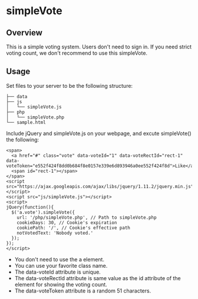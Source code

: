 # simpleVote

## Overview

This is a simple voting system. Users don't need to sign in. If you need strict voting count, we don't recommend to use this simpleVote.

## Usage

Set files to your server to be the following structure:

    ├── data
    ├── js
    │   └── simpleVote.js
    ├── php
    │   └── simpleVote.php
    └── sample.html

Include jQuery and simpleVote.js on your webpage, and excute simpleVote() the following:

    <span>
      <a href="#" class="vote" data-voteId="1" data-voteRectId="rect-1" data-voteToken="e552f424f8dd0b684f8e0157e339e6d893946a0ee552f424f8d">Like</a>
      <span id="rect-1"></span>
    </span>
    <script src="https://ajax.googleapis.com/ajax/libs/jquery/1.11.2/jquery.min.js"></script>
    <script src="js/simpleVote.js"></script>
    <script>
    jQuery(function(){
      $('a.vote').simpleVote({
        url: '/php/simpleVote.php', // Path to simpleVote.php
        cookieDays: 30, // Cookie's expiration
        cookiePath: '/', // Cookie's effective path
        notVotedText: 'Nobody voted.'
      });
    });
    </script>

* You don't need to use the a element.
* You can use your favorite class name.
* The data-voteId attribute is unique.
* The data-voteRectId attribute is same value as the id attribute of the element for showing the voting count.
* The data-voteToken attribute is a random 51 characters.
